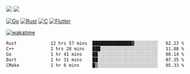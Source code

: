 [![](https://img.shields.io/badge/Windows_11-Pro-292e33?style=flat-square&logo=windows&logoColor=ffffff)](https://www.microsoft.com/en-us/windows/)
[![](https://img.shields.io/badge/macOS-Sequoia-292e33?style=flat-square&logo=apple&logoColor=ffffff)](https://www.apple.com/macbook-pro/) 

[![Go](https://img.shields.io/badge/-Go-DEA584?style=flat&logo=go&logoColor=000000)](https://golang.org/)
[![Rust](https://img.shields.io/badge/-Rust-DEA584?style=flat&logo=rust&logoColor=000000)](https://www.rust-lang.org)
[![C](https://img.shields.io/badge/--DEA584?style=flat&logo=c&logoColor=000000)](https://www.c-language.org/)
[![Flutter](https://img.shields.io/badge/-Flutter-DEA584?style=flat&logo=flutter&logoColor=000000)](https://flutter.dev/)

[![wakatime](https://wakatime.com/badge/user/9bb0c784-91ca-4b5c-8e9c-b13ece0f7b09.svg)](https://wakatime.com/@9bb0c784-91ca-4b5c-8e9c-b13ece0f7b09)


<!--START_SECTION:waka-->

```txt
Rust             12 hrs 57 mins  ███████████████▓░░░░░░░░░   62.23 %
C++              2 hrs 28 mins   ███░░░░░░░░░░░░░░░░░░░░░░   11.88 %
Go               1 hr 41 mins    ██░░░░░░░░░░░░░░░░░░░░░░░   08.14 %
Dart             1 hr 31 mins    ██░░░░░░░░░░░░░░░░░░░░░░░   07.35 %
CMake            1 hr 6 mins     █▒░░░░░░░░░░░░░░░░░░░░░░░   05.33 %
```

<!--END_SECTION:waka-->
